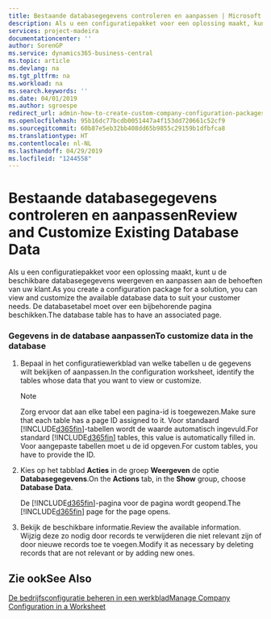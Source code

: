 ```yaml
---
title: Bestaande databasegegevens controleren en aanpassen | Microsoft Docs
description: Als u een configuratiepakket voor een oplossing maakt, kunt u de beschikbare databasegegevens weergeven en aanpassen aan de behoeften van uw klant. De databasetabel moet over een bijbehorende pagina beschikken.
services: project-madeira
documentationcenter: ''
author: SorenGP
ms.service: dynamics365-business-central
ms.topic: article
ms.devlang: na
ms.tgt_pltfrm: na
ms.workload: na
ms.search.keywords: ''
ms.date: 04/01/2019
ms.author: sgroespe
redirect_url: admin-how-to-create-custom-company-configuration-packages
ms.openlocfilehash: 95b16dc77bcdb0051447a4f153dd720661c52cf9
ms.sourcegitcommit: 60b87e5eb32bb408dd65b9855c29159b1dfbfca8
ms.translationtype: HT
ms.contentlocale: nl-NL
ms.lasthandoff: 04/29/2019
ms.locfileid: "1244558"
---
```

# <a name="review-and-customize-existing-database-data"></a><span data-ttu-id="bf375-104">Bestaande databasegegevens controleren en aanpassen</span><span class="sxs-lookup"><span data-stu-id="bf375-104">Review and Customize Existing Database Data</span></span>
<span data-ttu-id="bf375-105">Als u een configuratiepakket voor een oplossing maakt, kunt u de beschikbare databasegegevens weergeven en aanpassen aan de behoeften van uw klant.</span><span class="sxs-lookup"><span data-stu-id="bf375-105">As you create a configuration package for a solution, you can view and customize the available database data to suit your customer needs.</span></span> <span data-ttu-id="bf375-106">De databasetabel moet over een bijbehorende pagina beschikken.</span><span class="sxs-lookup"><span data-stu-id="bf375-106">The database table has to have an associated page.</span></span>  

### <a name="to-customize-data-in-the-database"></a><span data-ttu-id="bf375-107">Gegevens in de database aanpassen</span><span class="sxs-lookup"><span data-stu-id="bf375-107">To customize data in the database</span></span>  

1.  <span data-ttu-id="bf375-108">Bepaal in het configuratiewerkblad van welke tabellen u de gegevens wilt bekijken of aanpassen.</span><span class="sxs-lookup"><span data-stu-id="bf375-108">In the configuration worksheet, identify the tables whose data that you want to view or customize.</span></span>  

    > [!NOTE]  
    >  <span data-ttu-id="bf375-109">Zorg ervoor dat aan elke tabel een pagina-id is toegewezen.</span><span class="sxs-lookup"><span data-stu-id="bf375-109">Make sure that each table has a page ID assigned to it.</span></span> <span data-ttu-id="bf375-110">Voor standaard [!INCLUDE[d365fin](includes/d365fin_md.md)]-tabellen wordt de waarde automatisch ingevuld.</span><span class="sxs-lookup"><span data-stu-id="bf375-110">For standard [!INCLUDE[d365fin](includes/d365fin_md.md)] tables, this value is automatically filled in.</span></span> <span data-ttu-id="bf375-111">Voor aangepaste tabellen moet u de id opgeven.</span><span class="sxs-lookup"><span data-stu-id="bf375-111">For custom tables, you have to provide the ID.</span></span>  

2.  <span data-ttu-id="bf375-112">Kies op het tabblad **Acties** in de groep **Weergeven** de optie **Databasegegevens**.</span><span class="sxs-lookup"><span data-stu-id="bf375-112">On the **Actions** tab, in the **Show** group, choose **Database Data**.</span></span>  

     <span data-ttu-id="bf375-113">De [!INCLUDE[d365fin](includes/d365fin_md.md)]-pagina voor de pagina wordt geopend.</span><span class="sxs-lookup"><span data-stu-id="bf375-113">The [!INCLUDE[d365fin](includes/d365fin_md.md)] page for the page opens.</span></span>  

3.  <span data-ttu-id="bf375-114">Bekijk de beschikbare informatie.</span><span class="sxs-lookup"><span data-stu-id="bf375-114">Review the available information.</span></span> <span data-ttu-id="bf375-115">Wijzig deze zo nodig door records te verwijderen die niet relevant zijn of door nieuwe records toe te voegen.</span><span class="sxs-lookup"><span data-stu-id="bf375-115">Modify it as necessary by deleting records that are not relevant or by adding new ones.</span></span>  

## <a name="see-also"></a><span data-ttu-id="bf375-116">Zie ook</span><span class="sxs-lookup"><span data-stu-id="bf375-116">See Also</span></span>  
 [<span data-ttu-id="bf375-117">De bedrijfsconfiguratie beheren in een werkblad</span><span class="sxs-lookup"><span data-stu-id="bf375-117">Manage Company Configuration in a Worksheet</span></span>](admin-how-to-manage-company-configuration-in-a-worksheet.md)
